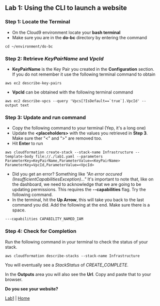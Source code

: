 ## Lab 1: Using the CLI to launch a website

### Step 1: Locate the Terminal
- On the Cloud9 environment locate your **bash terminal**
- Make sure you are in the **do-bc** directory by entering the command
```
cd ~/environment/do-bc
```

### Step 2: Retrieve *KeyPairName* and *VpcId*
- **KeyPairName** is the Key Pair you created in the **Configuration** section. If you do not remember it use the following terminal command to obtain
```
aws ec2 describe-key-pairs
```
- **VpcId** can be obtained with the following terminal command
```
aws ec2 describe-vpcs --query 'Vpcs[?IsDefault==`true`].VpcId' --output text
```

### Step 3: Update and run command
- Copy the following command to your terminal (Yep, it's a long one)
- Update the **\<placeholders\>** with the values you retrieved in **Step 3**. Make sure ther "<" and ">" are removed too.
- Hit **Enter** to run
```
aws cloudformation create-stack --stack-name Infrastructure --template-body file://./lab1.yaml --parameters ParameterKey=KeyPairName,ParameterValue=<KeyPairName> ParameterKey=VpcId,ParameterValue=<VpcId>
```
- Did you get an error? Something like *"An error occured (InsufficientCapabilitiesException)..."* It's important to note that, like on the dashboard, we need to acknowledge that we are going to be updating permissions. This requires the **--capabilities** flag. Try the following command.
- In the terminal, hit the **Up Arrow**, this will take you back to the last command you did. Add the following at the end. Make sure there is a space.
```
---capabilities CAPABILITY_NAMED_IAM
```

### Step 4: Check for Completion
Run the following command in your terminal to check the status of your stack.
```
aws cloudformation describe-stacks --stack-name Infrastructure
```
You will eventually see a *StackStatus* of *CREATE_COMPLETE*.

In the **Outputs** area you will also see the **Url**. Copy and paste that to your browser.

**Do you see your website?**

[Lab1](README.md) | [Home](../../README.md)